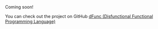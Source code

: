 Coming soon!

You can check out the project on GitHub [dFunc (Disfunctional Functional Programming Language)](https://github.com/trithagoras/dFunc)